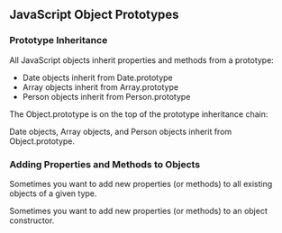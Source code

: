 ## JavaScript Object Prototypes

### Prototype Inheritance

All JavaScript objects inherit properties and methods from a prototype:

* Date objects inherit from Date.prototype
* Array objects inherit from Array.prototype
* Person objects inherit from Person.prototype

The Object.prototype is on the top of the prototype inheritance chain:

Date objects, Array objects, and Person objects inherit from Object.prototype.

### Adding Properties and Methods to Objects

Sometimes you want to add new properties (or methods) to all existing objects of a given type.

Sometimes you want to add new properties (or methods) to an object constructor.